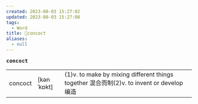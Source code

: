 ```yaml
---
created: 2023-08-03 15:27:02
updated: 2023-08-03 15:27:08
tags:
  - Word
title: 📖concoct
aliases:
  - null
---
```


<pre><strong>concoct</strong></pre>
|   |   |   |
|---|---|---|
|concoct|[kənˈkɒkt]|(1)v. to make by mixing different things together 混合⽽制(2)v. to invent or develop 编造|